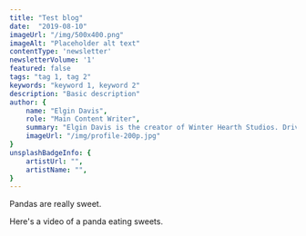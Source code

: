 ```yaml
---
title: "Test blog"
date:  "2019-08-10"
imageUrl: "/img/500x400.png"
imageAlt: "Placeholder alt text"
contentType: 'newsletter'
newsletterVolume: '1'
featured: false
tags: "tag 1, tag 2"
keywords: "keyword 1, keyword 2"
description: "Basic description"
author: {
    name: "Elgin Davis",
    role: "Main Content Writer",
    summary: "Elgin Davis is the creator of Winter Hearth Studios. Driven by a passionate spirit and boundless curiosity, Davis' work seeks to explore the depths of humanity and what it might look like to live a hyper-meaningful existence here on earth.",
    imageUrl: "/img/profile-200p.jpg" 
}
unsplashBadgeInfo: {
    artistUrl: "",
    artistName: "",
}
---
```


Pandas are really sweet.

Here's a video of a panda eating sweets.


